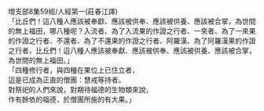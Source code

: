 增支部8集59經/人經第一(莊春江譯)  
「比丘們！這八種人應該被奉獻、應該被供奉、應該被供養、應該被合掌，為世間的無上福田，哪八種呢？入流者、為了入流果的作證之行者、一來者、為了一來果的作證之行者、不還者、為了不還果的作證之行者、阿羅漢、為了阿羅漢果的作證之行者，比丘們！這八種人應該被奉獻、應該被供奉、應該被供養、應該被合掌，為世間的無上福田。」  
「四種修行者，與四種在果位上已住立者，  
這是已成為正直的僧團：慧戒等持者。  
對祭祀的人們來說，對期待福德的生物類來說，  
作有餘依的福德，於僧團所施的有大果。」  
  
  
